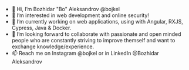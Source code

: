 - 👋 Hi, I’m Bozhidar "Bo" Aleksandrov @bojkel
- 👀 I’m interested in web development and online security!
- 🌱 I’m currently working on web applications, using with Angular, RXJS, Cypress, Java & Docker. 
- 💞️ I’m looking forward to collaborate with passionate and open minded people who are constantly striving to improve themself and want to exchange knowledge/experience.
- 📫 Reach me on Instagram @bojkel or in LinkedIn @Bozhidar Aleksandrov

<!---
bojkel/bojkel is a ✨ special ✨ repository because its `README.md` (this file) appears on your GitHub profile.
You can click the Preview link to take a look at your changes.
--->
